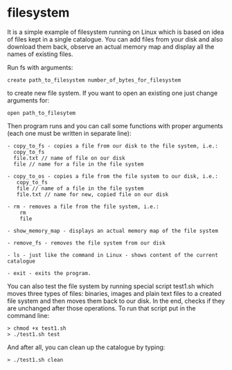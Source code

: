# filesystem

It is a simple example of filesystem running on Linux which is based on idea of files kept in a single catalogue. You can add files from your disk and also     download them back, observe an actual memory map and display all the names of existing files.

Run fs with arguments:
	
	create path_to_filesystem number_of_bytes_for_filesystem
to create new file system. If you want to open an existing one just change arguments for:

	open path_to_filesytem 
	
Then program runs and you can call some functions with proper arguments (each one must be written in separate line):
	
	- copy_to_fs - copies a file from our disk to the file system, i.e.:
	  copy_to_fs 
	  file.txt // name of file on our disk
	  file // name for a file in the file system

	- copy_to_os - copies a file from the file system to our disk, i.e.:
	   copy_to_fs
	   file // name of a file in the file system
	   file.txt // name for new, copied file on our disk

	- rm - removes a file from the file system, i.e.:
		rm
		file

	- show_memory_map - displays an actual memory map of the file system

	- remove_fs - removes the file system from our disk

	- ls - just like the command in Linux - shows content of the current catalogue

	- exit - exits the program.
  
You can also test the file system by running special script test1.sh which moves three types of files: binaries, images and plain text files to a created file system and then moves them back to our disk. In the end, checks if they are unchanged after those operations. To run that script put in the command line:

	> chmod +x test1.sh
	> ./test1.sh test
	
And after all, you can clean up the catalogue by typing:

	> ./test1.sh clean
	
